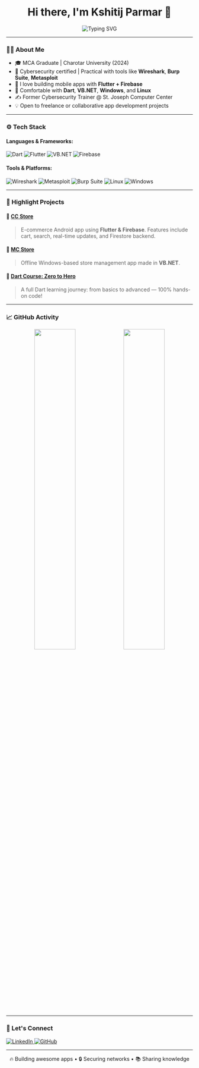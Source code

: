 <h1 align="center">Hi there, I'm Kshitij Parmar 👋</h1>

<p align="center">
  <img src="https://readme-typing-svg.herokuapp.com?font=Fira+Code&duration=2000&pause=1000&center=true&vCenter=true&width=435&lines=Flutter+%F0%9F%93%8D+Firebase+Developer;Cybersecurity+Enthusiast+%F0%9F%94%92;Love+Learning+%E2%9C%A8;Open+Source+Contributor" alt="Typing SVG" />
</p>

---

### 👨‍💻 About Me

- 🎓 MCA Graduate | Charotar University (2024)
- 🔐 Cybersecurity certified | Practical with tools like **Wireshark**, **Burp Suite**, **Metasploit**
- 💙 I love building mobile apps with **Flutter + Firebase**
- 🔧 Comfortable with **Dart**, **VB.NET**, **Windows**, and **Linux**
- ✍️ Former Cybersecurity Trainer @ St. Joseph Computer Center
- 💡 Open to freelance or collaborative app development projects

---

### ⚙️ Tech Stack

#### Languages & Frameworks:
![Dart](https://img.shields.io/badge/-Dart-0175C2?style=for-the-badge&logo=dart)
![Flutter](https://img.shields.io/badge/-Flutter-02569B?style=for-the-badge&logo=flutter)
![VB.NET](https://img.shields.io/badge/-VB.NET-512BD4?style=for-the-badge&logo=.net)
![Firebase](https://img.shields.io/badge/-Firebase-FFCA28?style=for-the-badge&logo=firebase)

#### Tools & Platforms:
![Wireshark](https://img.shields.io/badge/-Wireshark-1679A7?style=for-the-badge&logo=wireshark)
![Metasploit](https://img.shields.io/badge/-Metasploit-5E5C5C?style=for-the-badge&logo=metasploit)
![Burp Suite](https://img.shields.io/badge/-Burp%20Suite-F57C00?style=for-the-badge&logo=burpsuite)
![Linux](https://img.shields.io/badge/-Linux-FCC624?style=for-the-badge&logo=linux)
![Windows](https://img.shields.io/badge/-Windows-0078D6?style=for-the-badge&logo=windows)

---

### 🚀 Highlight Projects

#### 🔹 [CC Store](https://github.com/SwitU7Ronald/CC-Store)
> E-commerce Android app using **Flutter & Firebase**. Features include cart, search, real-time updates, and Firestore backend.

#### 🔹 [MC Store](https://github.com/SwitU7Ronald/MC-Store)
> Offline Windows-based store management app made in **VB.NET**.

#### 🔹 [Dart Course: Zero to Hero](https://github.com/SwitU7Ronald/Dart-Course-Zero-Hero)
> A full Dart learning journey: from basics to advanced — 100% hands-on code!

---

### 📈 GitHub Activity

<p align="center">
  <img src="https://github-readme-stats.vercel.app/api?username=SwitU7Ronald&show_icons=true&theme=tokyonight" width="47%"/>
  <img src="https://github-readme-stats.vercel.app/api/top-langs/?username=SwitU7Ronald&layout=compact&theme=tokyonight" width="47%"/>
</p>

---

### 🤝 Let's Connect

<p align="left">
  <a href="https://www.linkedin.com/in/kshitij-parmar" target="_blank">
    <img alt="LinkedIn" src="https://img.shields.io/badge/LinkedIn-KshitijParmar-blue?style=for-the-badge&logo=linkedin">
  </a>
  <a href="https://github.com/SwitU7Ronald" target="_blank">
    <img alt="GitHub" src="https://img.shields.io/badge/GitHub-SwitU7Ronald-black?style=for-the-badge&logo=github">
  </a>
</p>

---

<p align="center">
  🔥 Building awesome apps • 🔒 Securing networks • 📚 Sharing knowledge
</p>
